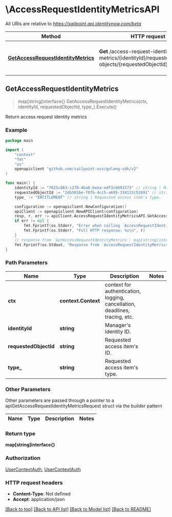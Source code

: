 # \AccessRequestIdentityMetricsAPI

All URIs are relative to *https://sailpoint.api.identitynow.com/beta*

Method | HTTP request | Description
------------- | ------------- | -------------
[**GetAccessRequestIdentityMetrics**](AccessRequestIdentityMetricsAPI.md#GetAccessRequestIdentityMetrics) | **Get** /access-request-identity-metrics/{identityId}/requested-objects/{requestedObjectId}/type/{type} | Return access request identity metrics



## GetAccessRequestIdentityMetrics

> map[string]interface{} GetAccessRequestIdentityMetrics(ctx, identityId, requestedObjectId, type_).Execute()

Return access request identity metrics



### Example

```go
package main

import (
    "context"
    "fmt"
    "os"
    openapiclient "github.com/sailpoint-oss/golang-sdk/v2"
)

func main() {
    identityId := "7025c863-c270-4ba6-beea-edf3cb091573" // string | Manager's identity ID.
    requestedObjectId := "2db501be-f0fb-4cc5-a695-334133c52891" // string | Requested access item's ID.
    type_ := "ENTITLEMENT" // string | Requested access item's type.

    configuration := openapiclient.NewConfiguration()
    apiClient := openapiclient.NewAPIClient(configuration)
    resp, r, err := apiClient.AccessRequestIdentityMetricsAPI.GetAccessRequestIdentityMetrics(context.Background(), identityId, requestedObjectId, type_).Execute()
    if err != nil {
        fmt.Fprintf(os.Stderr, "Error when calling `AccessRequestIdentityMetricsAPI.GetAccessRequestIdentityMetrics``: %v\n", err)
        fmt.Fprintf(os.Stderr, "Full HTTP response: %v\n", r)
    }
    // response from `GetAccessRequestIdentityMetrics`: map[string]interface{}
    fmt.Fprintf(os.Stdout, "Response from `AccessRequestIdentityMetricsAPI.GetAccessRequestIdentityMetrics`: %v\n", resp)
}
```

### Path Parameters


Name | Type | Description  | Notes
------------- | ------------- | ------------- | -------------
**ctx** | **context.Context** | context for authentication, logging, cancellation, deadlines, tracing, etc.
**identityId** | **string** | Manager&#39;s identity ID. | 
**requestedObjectId** | **string** | Requested access item&#39;s ID. | 
**type_** | **string** | Requested access item&#39;s type. | 

### Other Parameters

Other parameters are passed through a pointer to a apiGetAccessRequestIdentityMetricsRequest struct via the builder pattern


Name | Type | Description  | Notes
------------- | ------------- | ------------- | -------------




### Return type

**map[string]interface{}**

### Authorization

[UserContextAuth](../README.md#UserContextAuth), [UserContextAuth](../README.md#UserContextAuth)

### HTTP request headers

- **Content-Type**: Not defined
- **Accept**: application/json

[[Back to top]](#) [[Back to API list]](../README.md#documentation-for-api-endpoints)
[[Back to Model list]](../README.md#documentation-for-models)
[[Back to README]](../README.md)


